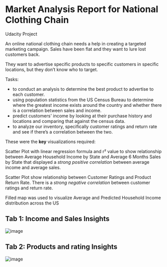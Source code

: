 # Market Analysis Report for National Clothing Chain

Udacity Project

An online national clothing chain needs a help in creating a targeted marketing campaign. Sales
have been flat and they want to lure lost customers back. 


They want to advertise specific products to specific customers in specific locations, but they don’t know who to target. 

Tasks:
 - to conduct an
analysis to determine the best product to advertise to each customer. 
 - using
population statistics from the US Census Bureau to determine where the greatest income exists around
the country and whether there is a correlation between sales and income. 
 -  predict customers' income by looking at their purchase history and locations
and comparing that against the census data. 
 - to analyze our inventory, specifically
customer ratings and return rate and see if there’s a correlation between the two. 

These were the <b>key</b> visualizations required:

Scatter Plot with linear regression formula and r² value to show relationship between Average Household Income by State and Average 6 Months Sales by State that displayed a <i>strong positive correlation</i> between average income and average sales.

Scatter Plot  show relationship between Customer Ratings and Product Return Rate. There is a <i>strong negative correlation</i> between customer ratings and return rate.


Filled map was used to visualize Average and Predicted Household Income distribution across the US


## Tab 1: Income and Sales Insights
![image](https://user-images.githubusercontent.com/118057504/223552002-9de7e5a8-60f1-4837-bb07-a2a3b0c78b54.png)

## Tab 2: Products and rating Insights
![image](https://user-images.githubusercontent.com/118057504/223552198-25ef3e2a-100c-4427-99ff-1632f6034abe.png)
